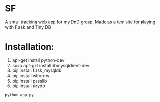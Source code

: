 # SF
A small tracking web app for my DnD group. Made as a test site for playing with Flask and Tiny DB

 # Installation:
1. apt-get install python-dev
2. sudo apt-get install libmysqlclient-dev
3. pip install flask_mysqldb
4. pip install wtforms
5. pip install passlib
6. pip install tinydb
```
python app.py
```

